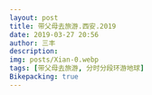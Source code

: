 ```yaml
---
layout: post
title: 带父母去旅游.西安.2019
date: 2019-03-27 20:56
author: 三丰
description:
img: posts/Xian-0.webp
tags: [带父母去旅游, 分时分段环游地球]
Bikepacking: true
---
```


